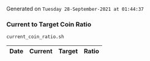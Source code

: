Generated on `Tuesday 28-September-2021 at 01:44:37`

### Current to Target Coin Ratio
`current_coin_ratio.sh`

Date|Current|Target|Ratio
---|---|---|---
